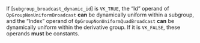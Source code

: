 If
[`subgroup_broadcast_dynamic_id`] is `VK_TRUE`, the “Id” operand of
`OpGroupNonUniformBroadcast` **can**  be dynamically uniform within a
subgroup, and the “Index” operand of
`OpGroupNonUniformQuadBroadcast` **can**  be dynamically uniform within
the derivative group.
If it is `VK_FALSE`, these operands  **must**  be constants.